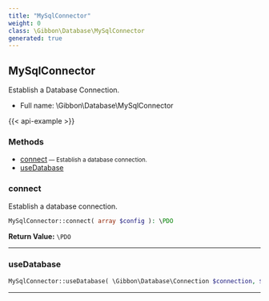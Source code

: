 ```yaml
---
title: "MySqlConnector"
weight: 0
class: \Gibbon\Database\MySqlConnector
generated: true
---
```


## MySqlConnector 

Establish a Database Connection.



* Full name: \Gibbon\Database\MySqlConnector

{{< api-example >}} 



### Methods

- [connect](#connect)<small> — Establish a database connection.</small>
- [useDatabase](#usedatabase)




### connect

Establish a database connection.

```php
MySqlConnector::connect( array $config ): \PDO
```






**Return Value:**
`\PDO`  



---

### useDatabase



```php
MySqlConnector::useDatabase( \Gibbon\Database\Connection $connection, $databaseName )
```









---

